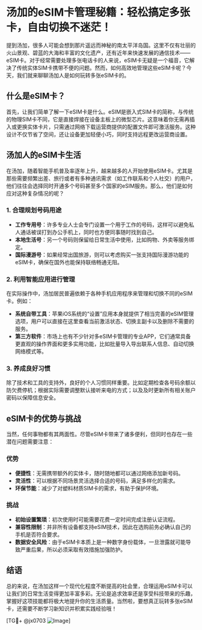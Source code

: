 # 汤加的eSIM卡管理秘籍：轻松搞定多张卡，自由切换不迷茫！

提到汤加，很多人可能会想到那片遥远而神秘的南太平洋岛国。这里不仅有壮丽的火山景观、碧蓝的大海和丰富的文化遗产，还有近年来快速发展的通信技术——eSIM卡。对于经常需要处理多张电话卡的人来说，eSIM卡无疑是一个福音，它解决了传统实体SIM卡携带不便的问题。然而，如何高效地管理这些eSIM卡呢？今天，我们就来聊聊汤加人是如何玩转多张eSIM卡的。

## 什么是eSIM卡？

首先，让我们简单了解一下eSIM卡是什么。eSIM是嵌入式SIM卡的简称，与传统的物理SIM卡不同，它是直接焊接在设备主板上的微型芯片。这意味着你无需再插入或更换实体卡片，只需通过网络下载运营商提供的配置文件即可激活服务。这种设计不仅节省了空间，还让设备更加轻便小巧，同时支持远程更改运营商设置。

## 汤加人的eSIM卡生活

在汤加，随着智能手机普及率逐年上升，越来越多的人开始使用eSIM卡。尤其是那些需要频繁出差、旅行或者有多种通讯需求（如工作联系和个人社交）的用户，他们往往会选择同时开通多个号码甚至多个国家的eSIM服务。那么，他们是如何应对这种复杂情况的呢？

### 1. **合理规划号码用途**
   - **工作专用号**：许多专业人士会专门设置一个用于工作的号码，这样可以避免私人通话被误打到办公手机上，同时也方便同事随时找到自己。
   - **本地生活号**：另一个号码则保留给日常生活中使用，比如购物、外卖等服务绑定。
   - **国际漫游号**：如果经常出国旅游，则可以考虑购买一张支持国际漫游功能的eSIM卡，确保在国外也能保持联络畅通无阻。

### 2. **利用智能应用进行管理**
   在实际操作中，汤加居民普遍依赖于各种手机应用程序来管理和切换不同的eSIM卡。例如：
   - **系统自带工具**：苹果iOS系统的“设置”应用本身就提供了相当完善的eSIM管理选项，用户可以直接在这里查看当前激活状态、切换主副卡以及删除不需要的服务。
   - **第三方软件**：市场上也有不少针对多eSIM卡管理的专业APP，它们通常具备更直观的操作界面和更多实用功能，比如批量导入导出联系人信息、自动切换网络模式等。

### 3. **养成良好习惯**
   除了技术和工具的支持外，良好的个人习惯同样重要。比如定期检查各号码余额以防欠费停机；根据实际需要调整默认接听来电的方式；以及及时更新所有相关账户密码以保障信息安全。

## eSIM卡的优势与挑战

当然，任何事物都有其两面性。尽管eSIM卡带来了诸多便利，但同时也存在一些潜在问题需要注意：

### 优势
- **便捷性**：无需携带额外的实体卡，随时随地都可以通过网络添加新号码。
- **灵活性**：可以根据不同场景灵活选择合适的号码，满足多样化的需求。
- **环保节能**：减少了对塑料材质SIM卡的需求，有助于保护环境。

### 挑战
- **初始设置繁琐**：初次使用时可能需要花费一定时间完成注册认证流程。
- **兼容性限制**：并非所有设备都支持eSIM技术，因此在选购前务必确认自己的手机是否符合要求。
- **数据安全风险**：由于eSIM卡本质上是一种数字身份载体，一旦泄露就可能导致严重后果，所以必须采取有效措施加强防护。

## 结语

总的来说，在汤加这样一个现代化程度不断提高的社会里，合理运用eSIM卡可以让我们的日常生活变得更加丰富多彩。无论是追求效率还是享受科技带来的乐趣，掌握好这项技能都将极大地提升你的生活质量。当然啦，要想真正玩转多张eSIM卡，还需要不断学习新知识并积累实践经验哦！

[TG💪+ @jx0703 ![Image](https://github.com/user-attachments/assets/dbca1d08-cadb-493c-b0ec-ad6f7a83f270)]